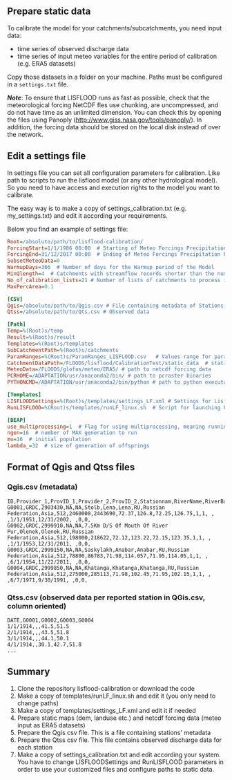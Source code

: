 ## Prepare static data

To calibrate the model for your catchments/subcatchments, you need input data:

- time series of observed discharge data
- time series of input meteo variables for the entire period of calibration (e.g. ERA5 datasets)
 
Copy those datasets in a folder on your machine. Paths must be configured in a `settings.txt` file.


_**Note**_: To ensure that LISFLOOD runs as fast as possible, check that the meteorological forcing NetCDF fles use chunking, are uncompressed, and do not have time as an unlimited dimension. 
You can check this by opening the files using Panoply (http://www.giss.nasa.gov/tools/panoply/). 
In addition, the forcing data should be stored on the local disk instead of over the network.


## Edit a settings file

In settings file you can set all configuration parameters for calibration. Like path to scripts to run the lisflood model (or any other hydrological model). 
So you need to have access and execution rights to the model you want to calibrate.
 
The easy way is to make a copy of settings_calibration.txt (e.g. my_settings.txt) and edit it according your requirements.

Below you find an example of settings file:

```ini 
Root=/absolute/path/to/lisflood-calibration/  
ForcingStart=1/1/1986 00:00  # Starting of Meteo Forcings Precipitation Evapotranspiration TAvg  
ForcingEnd=31/12/2017 00:00  # Ending of Meteo Forcings Precipitation Evapotranspiration TAvg  
SubsetMeteoData=0 
WarmupDays=366  # Number of days for the Warmup period of the Model  
MinQlength=4  # Catchments with streamflow records shorter than the number of years specifed by MinQlength in settings.txt will not be processed 
No_of_calibration_lists=21 # Number of lists of catchments to process in parallel. i.e. If one agrees 10 nodes for running the calibration, a maximum of 10 (or less depending on direct links between subcatchments) lists will be generated with the name CatchmentsToProcess_XX.txt and 10 will be the maximum number of jobs submitted at the same time.  
MaxPercArea=0.1  

[CSV]
Qgis=/absolute/path/to/Qgis.csv # File containing metadata of Stations available with observation  
Qtss=/absolute/path/to/Qts.csv # Observed data   

[Path]
Temp=%(Root)s/temp  
Result=%(Root)s/result  
Templates=%(Root)s/templates       
SubCatchmentPath=%(Root)s/catchments  
ParamRanges=%(Root)s/ParamRanges_LISFLOOD.csv   # Values range for parameters to calibrate   
CatchmentDataPath=/FLOODS/lisflood/CalibrationTest/static_data  # static maps for lisflood model (landuse wateruse area ldd etc)  
MeteoData=/FLOODS/glofas/meteo/ERA5/ # path to netcdf forcing data  
PCRHOME=/ADAPTATION/usr/anaconda2/bin/ # path to pcraster binaries  
PYTHONCMD=/ADAPTATION/usr/anaconda2/bin/python # path to python executable  (in case of several versions)  

[Templates]  
LISFLOODSettings=%(Root)s/templates/settings_LF.xml # Settings for Lisflood Model  
RunLISFLOOD=%(Root)s/templates/runLF_linux.sh  # Script for launching PreRun and Run of the model, for every parameters combination during genetic algorithm runs   

[DEAP]  
use_multiprocessing=1  # Flag for using multiprocessing, meaning running several lisflood runs on several cores (each using 1 core)  
ngen=16  # number of MAX generation to run  
mu=16  # initial population  
lambda_=32  # size of generation of offsprings 
```

## Format of Qgis and Qtss files

### Qgis.csv (metadata)

```csv
ID,Provider_1,ProvID_1,Provider_2,ProvID_2,Stationnam,RiverName,RiverBasin,Country,CountryNam,Continent,HydroRegio,DrainArPro,DrainArLDD,YProvided,XProvided,YCorrected,XCorrected,Suitable,ValidGLOFAS,Legend_for,Comments,StartDate,EndDate,AddedDate,Lake,Reservoir,Lastupdate
G0001,GRDC,2903430,NA,NA,Stolb,Lena,Lena,RU,Russian Federation,Asia,512,2460000,2443690,72.37,126.8,72.25,126.75,1,1, , ,1/1/1951,12/31/2002, ,0,0, 
G0002,GRDC,2999910,NA,NA,7.5Km D/S Of Mouth Of River Pur,Olenek,Olenek,RU,Russian Federation,Asia,512,198000,218622,72.12,123.22,72.15,123.35,1,1, , ,1/1/1953,12/31/2011, ,0,0, 
G0003,GRDC,2999150,NA,NA,Saskylakh,Anabar,Anabar,RU,Russian Federation,Asia,512,78800,86783,71.98,114.057,71.95,114.05,1,1, , ,6/1/1954,11/22/2011, ,0,0, 
G0004,GRDC,2999850,NA,NA,Khatanga,Khatanga,Khatanga,RU,Russian Federation,Asia,512,275000,285113,71.98,102.45,71.95,102.15,1,1, , ,6/7/1971,9/30/1991, ,0,0, 
```
### Qtss.csv (observed data per reported station in QGis.csv, column oriented)

```csv
DATE,G0001,G0002,G0003,G0004
1/1/1914,,,41.5,51.5
2/1/1914,,,43.5,51.8
3/1/1914,,,44.1,50.1
4/1/1914,,30.1,42.7,51.8
...
```

## Summary

1. Clone the repository lisflood-calibration or download the code
2. Make a copy of templates/runLF_linux.sh and edit it (you only need to change paths)
3. Make a copy of templates/settings_LF.xml and edit it if needed
4. Prepare static maps (dem, landuse etc.) and netcdf forcing data (meteo input as ERA5 datasets)
5. Prepare the Qgis csv file. This is a file containing stations' metadata
6. Prepare the Qtss csv file. This file contains observed discharge data for each station
7. Make a copy of settings_calibration.txt and edit according your system. You have to change LISFLOODSettings and RunLISFLOOD parameters in order to use your customized files and configure paths to static data.

